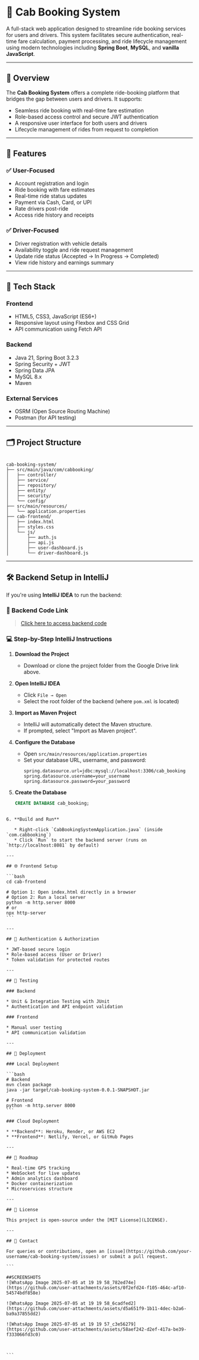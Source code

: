 
# 🚖 Cab Booking System

A full-stack web application designed to streamline ride booking services for users and drivers. This system facilitates secure authentication, real-time fare calculation, payment processing, and ride lifecycle management using modern technologies including **Spring Boot**, **MySQL**, and **vanilla JavaScript**.

---

## 📌 Overview

The **Cab Booking System** offers a complete ride-booking platform that bridges the gap between users and drivers. It supports:

- Seamless ride booking with real-time fare estimation  
- Role-based access control and secure JWT authentication  
- A responsive user interface for both users and drivers  
- Lifecycle management of rides from request to completion

---

## 🎯 Features

### ✅ User-Focused
- Account registration and login  
- Ride booking with fare estimates  
- Real-time ride status updates  
- Payment via Cash, Card, or UPI  
- Rate drivers post-ride  
- Access ride history and receipts

### ✅ Driver-Focused
- Driver registration with vehicle details  
- Availability toggle and ride request management  
- Update ride status (Accepted → In Progress → Completed)  
- View ride history and earnings summary

---

## 🧱 Tech Stack

### Frontend
- HTML5, CSS3, JavaScript (ES6+)
- Responsive layout using Flexbox and CSS Grid
- API communication using Fetch API

### Backend
- Java 21, Spring Boot 3.2.3
- Spring Security + JWT
- Spring Data JPA
- MySQL 8.x
- Maven

### External Services
- OSRM (Open Source Routing Machine)
- Postman (for API testing)

---

## 🗂️ Project Structure

```

cab-booking-system/
├── src/main/java/com/cabbooking/
│   ├── controller/
│   ├── service/
│   ├── repository/
│   ├── entity/
│   ├── security/
│   └── config/
├── src/main/resources/
│   └── application.properties
├── cab-frontend/
│   ├── index.html
│   ├── styles.css
│   └── js/
│       ├── auth.js
│       ├── api.js
│       ├── user-dashboard.js
│       └── driver-dashboard.js

````

---

## 🛠️ Backend Setup in IntelliJ

If you're using **IntelliJ IDEA** to run the backend:

### 🔗 Backend Code Link
> [Click here to access backend code](https://drive.google.com/drive/folders/1yG61tS2x0GLVrfIypz3GVNabNJ6hjQVG?usp=sharing)

### 💻 Step-by-Step IntelliJ Instructions

1. **Download the Project**
   - Download or clone the project folder from the Google Drive link above.

2. **Open IntelliJ IDEA**
   - Click `File → Open`
   - Select the root folder of the backend (where `pom.xml` is located)

3. **Import as Maven Project**
   - IntelliJ will automatically detect the Maven structure.
   - If prompted, select "Import as Maven project".

4. **Configure the Database**
   - Open `src/main/resources/application.properties`
   - Set your database URL, username, and password:
     ```properties
     spring.datasource.url=jdbc:mysql://localhost:3306/cab_booking
     spring.datasource.username=your_username
     spring.datasource.password=your_password
     ```

5. **Create the Database**
   ```sql
   CREATE DATABASE cab_booking;
````

6. **Build and Run**

   * Right-click `CabBookingSystemApplication.java` (inside `com.cabbooking`)
   * Click `Run` to start the backend server (runs on `http://localhost:8081` by default)

---

## 🌐 Frontend Setup

```bash
cd cab-frontend

# Option 1: Open index.html directly in a browser
# Option 2: Run a local server
python -m http.server 8000
# or
npx http-server
```

---

## 🔐 Authentication & Authorization

* JWT-based secure login
* Role-based access (User or Driver)
* Token validation for protected routes

---

## 🧪 Testing

### Backend

* Unit & Integration Testing with JUnit
* Authentication and API endpoint validation

### Frontend

* Manual user testing
* API communication validation

---

## 🚀 Deployment

### Local Deployment

```bash
# Backend
mvn clean package
java -jar target/cab-booking-system-0.0.1-SNAPSHOT.jar

# Frontend
python -m http.server 8000
```

### Cloud Deployment

* **Backend**: Heroku, Render, or AWS EC2
* **Frontend**: Netlify, Vercel, or GitHub Pages

---

## 🧭 Roadmap

* Real-time GPS tracking
* WebSocket for live updates
* Admin analytics dashboard
* Docker containerization
* Microservices structure

---

## 📄 License

This project is open-source under the [MIT License](LICENSE).

---

## 🙌 Contact

For queries or contributions, open an [issue](https://github.com/your-username/cab-booking-system/issues) or submit a pull request.

```

##SCREENSHOTS
![WhatsApp Image 2025-07-05 at 19 19 58_782ed74e](https://github.com/user-attachments/assets/0f2efd24-f105-464c-af10-54574bdf858e)

![WhatsApp Image 2025-07-05 at 19 19 58_6cadfed2](https://github.com/user-attachments/assets/d5a651f9-1b11-4dec-b2a6-ba9a37855dd2)

![WhatsApp Image 2025-07-05 at 19 19 57_c3e56279](https://github.com/user-attachments/assets/58aef242-d2ef-417a-be39-f333066fd3c0)



```
